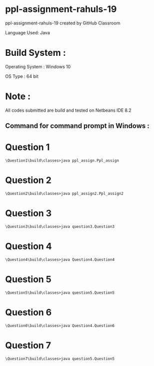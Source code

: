 # ppl-assignment-rahuls-19
ppl-assignment-rahuls-19 created by GitHub Classroom

Language Used: Java
# Build System :

Operating System : Windows 10

OS Type : 64 bit

# Note :
All codes submitted are build and tested on Netbeans IDE 8.2

## Command for command prompt in Windows :

# Question 1
```
\Question1\build\classes>java ppl_assign.Ppl_assign
```
# Question 2
```
\Question2\build\classes>java ppl_assign2.Ppl_assign2
```
# Question 3
```
\Question3\build\classes>java question3.Question3
```
# Question 4
```
\Question4\build\classes>java Question4.Question4
```
# Question 5
```
\Question5\build\classes>java question5.Question5
```
# Question 6
```
\Question6\build\classes>java Question4.Question6
```
# Question 7
```
\Question7\build\classes>java question5.Question5
```
